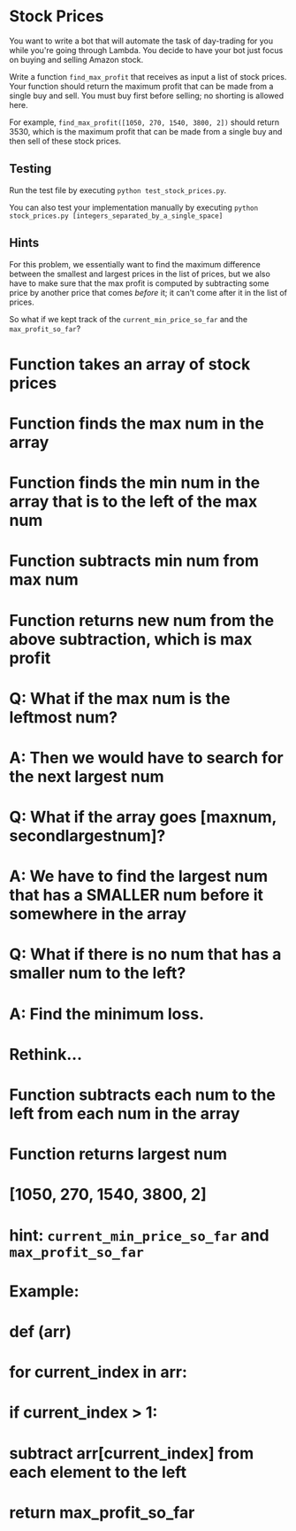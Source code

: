 # Stock Prices

You want to write a bot that will automate the task of day-trading for you while you're going through Lambda. You decide to have your bot just focus on buying and selling Amazon stock. 

Write a function `find_max_profit` that receives as input a list of stock prices. Your function should return the maximum profit that can be made from a single buy and sell. You must buy first before selling; no shorting is allowed here.

For example, `find_max_profit([1050, 270, 1540, 3800, 2])` should return 3530, which is the maximum profit that can be made from a single buy and then sell of these stock prices. 

## Testing

Run the test file by executing `python test_stock_prices.py`.

You can also test your implementation manually by executing `python stock_prices.py [integers_separated_by_a_single_space]`

## Hints

 For this problem, we essentially want to find the maximum difference between the smallest and largest prices in the list of prices, but we also have to make sure that the max profit is computed by subtracting some price by another price that comes _before_ it; it can't come after it in the list of prices. 

 So what if we kept track of the `current_min_price_so_far` and the `max_profit_so_far`? 

 # Function takes an array of stock prices
 # Function finds the max num in the array
 # Function finds the min num in the array that is to the left of the max num
 # Function subtracts min num from max num
 # Function returns new num from the above subtraction, which is max profit 

 # Q: What if the max num is the leftmost num? 
 # A: Then we would have to search for the next largest num 

 # Q: What if the array goes [maxnum, secondlargestnum]? 
 # A: We have to find the largest num that has a SMALLER num before it somewhere in the array

 # Q: What if there is no num that has a smaller num to the left? 
 # A: Find the minimum loss.

 # Rethink...
 # Function subtracts each num to the left from each num in the array
 # Function returns largest num


# [1050, 270, 1540, 3800, 2]
# hint: `current_min_price_so_far` and `max_profit_so_far`

 # Example:
 # def (arr)
 #      for current_index in arr:
            
 #         if current_index > 1:
 #              subtract arr[current_index] from each element to the left
 #              return max_profit_so_far
 #              